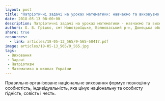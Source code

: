 ```yaml
---
layout: post
title: "Патріотичні задачі на уроках математики: навчаємо та виховуємо любов до рідної держави одночасно!"
date: 2018-05-13 08:00:00
description: Патріотичні задачі на уроках математики - навчаємо та виховуємо любов до рідної держави одночасно
authors: О. В. Грішко, смт Новотроїцьке, Волноваський р-н, Донецька обл.
share: true
resources:
  - link: articles/18-05-13_565/9-565-68417.pdf
image: articles/18-05-13_565/9_565.jpg
tags:
 - Виховання
 - Задачі
 - Патріотизм
 - Математика в школах України
---
```


Правильно організоване національне виховання формує повноцінну особистість, індивідуальність, яка цінує національну та особисту гідність, совість і честь.
